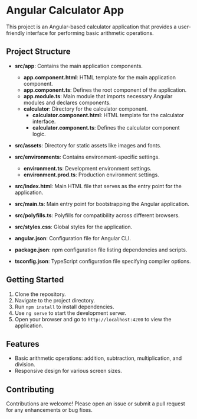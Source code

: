 # Angular Calculator App

This project is an Angular-based calculator application that provides a user-friendly interface for performing basic arithmetic operations.

## Project Structure

- **src/app**: Contains the main application components.
  - **app.component.html**: HTML template for the main application component.
  - **app.component.ts**: Defines the root component of the application.
  - **app.module.ts**: Main module that imports necessary Angular modules and declares components.
  - **calculator**: Directory for the calculator component.
    - **calculator.component.html**: HTML template for the calculator interface.
    - **calculator.component.ts**: Defines the calculator component logic.

- **src/assets**: Directory for static assets like images and fonts.

- **src/environments**: Contains environment-specific settings.
  - **environment.ts**: Development environment settings.
  - **environment.prod.ts**: Production environment settings.

- **src/index.html**: Main HTML file that serves as the entry point for the application.

- **src/main.ts**: Main entry point for bootstrapping the Angular application.

- **src/polyfills.ts**: Polyfills for compatibility across different browsers.

- **src/styles.css**: Global styles for the application.

- **angular.json**: Configuration file for Angular CLI.

- **package.json**: npm configuration file listing dependencies and scripts.

- **tsconfig.json**: TypeScript configuration file specifying compiler options.

## Getting Started

1. Clone the repository.
2. Navigate to the project directory.
3. Run `npm install` to install dependencies.
4. Use `ng serve` to start the development server.
5. Open your browser and go to `http://localhost:4200` to view the application.

## Features

- Basic arithmetic operations: addition, subtraction, multiplication, and division.
- Responsive design for various screen sizes.

## Contributing

Contributions are welcome! Please open an issue or submit a pull request for any enhancements or bug fixes.